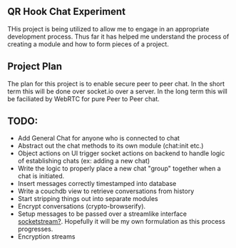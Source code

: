 QR Hook Chat Experiment
-----------------------

THis project is being utilized to allow me to engage in an appropriate
development process. Thus far it has helped me understand the process of
creating a module and how to form pieces of a project.

## Project Plan

The plan for this project is to enable secure peer to peer chat. In the short
term this will be done over socket.io over a server. In the long term this will
be faciliated by WebRTC for pure Peer to Peer chat.

## TODO:

- Add General Chat for anyone who is connected to chat
- Abstract out the chat methods to its own module (chat:init etc.)
- Object actions on UI trigger socket actions on backend to handle logic of
  establishing chats (ex: adding a new chat)
- Write the logic to properly place a new chat "group" together when a chat is
  initiated.
- Insert messages correctly timestamped into database
- Write a couchdb view to retrieve conversations from history
- Start stripping things out into separate modules
- Encrypt conversations (crypto-browserify).
- Setup messages to be passed over a streamlike interface
  [socketstream?][socketstream]. Hopefully it will be my own formulation as this
  process progresses.
- Encryption streams


[socketstream]: https://github.com/socketstream/socketstream-0.4
